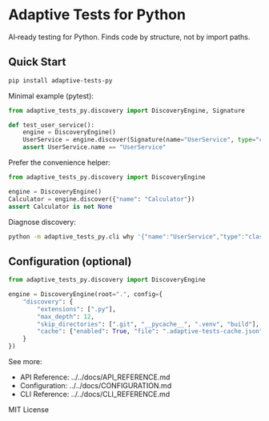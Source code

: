 # Adaptive Tests for Python

AI‑ready testing for Python. Finds code by structure, not by import paths.

## Quick Start

```bash
pip install adaptive-tests-py
```

Minimal example (pytest):

```python
from adaptive_tests_py.discovery import DiscoveryEngine, Signature

def test_user_service():
    engine = DiscoveryEngine()
    UserService = engine.discover(Signature(name="UserService", type="class"), load=False)
    assert UserService.name == "UserService"
```

Prefer the convenience helper:

```python
from adaptive_tests_py.discovery import DiscoveryEngine

engine = DiscoveryEngine()
Calculator = engine.discover({"name": "Calculator"})
assert Calculator is not None
```

Diagnose discovery:

```bash
python -m adaptive_tests_py.cli why '{"name":"UserService","type":"class"}'
```

## Configuration (optional)

```python
from adaptive_tests_py.discovery import DiscoveryEngine

engine = DiscoveryEngine(root=".", config={
    "discovery": {
        "extensions": [".py"],
        "max_depth": 12,
        "skip_directories": [".git", "__pycache__", ".venv", "build"],
        "cache": {"enabled": True, "file": ".adaptive-tests-cache.json"}
    }
})
```

See more:

- API Reference: ../../docs/API_REFERENCE.md
- Configuration: ../../docs/CONFIGURATION.md
- CLI Reference: ../../docs/CLI_REFERENCE.md

MIT License
